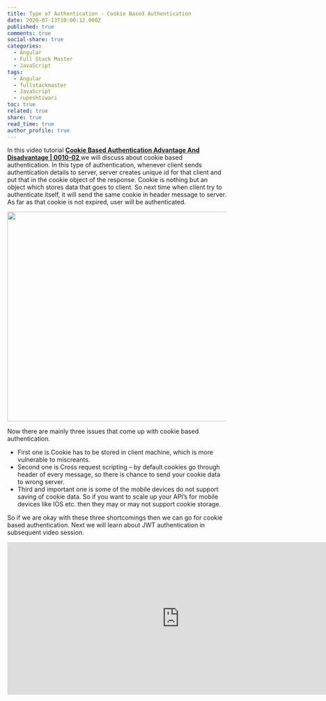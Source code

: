```yaml
---
title: Type of Authentication - Cookie Based Authentication
date: 2020-07-13T10:00:12.000Z
published: true
comments: true
social-share: true
categories:
  - Angular
  - Full Stack Master
  - JavaScript
tags:
  - Angular
  - fullstackmaster
  - JavaScript
  - rupeshtiwari
toc: true
related: true
share: true
read_time: true
author_profile: true
---
```


<p>In this video tutorial <a href="https://www.youtube.com/watch?v=ZpF8CSR4rhE&amp;list=PLZed_adPqIJp9M8sXttDmlCzWzat44GRi&amp;index=4&amp;t=0s" target="_blank" rel="noopener noreferrer"><strong>Cookie Based Authentication Advantage And Disadvantage | 0010-02 </strong></a>we will discuss about cookie based authentication. In this type of authentication, whenever client sends authentication details to server, server creates unique id for that client and put that in the cookie object of the response. Cookie is nothing but an object which stores data that goes to client. So next time when client try to authenticate itself, it will send the same cookie in header message to server. As far as that cookie is not expired, user will be authenticated.</p>
<p><img class="alignnone size-full wp-image-3436" src="{{ site.baseurl }}/assets/2020/07/CO1.png" alt="" width="852" height="481" /></p>
<p>Now there are mainly three issues that come up with cookie based authentication.</p>
<ul>
<li>First one is Cookie has to be stored in client machine, which is more vulnerable to miscreants.</li>
<li>Second one is Cross request scripting – by default cookies go through header of every message, so there is chance to send your cookie data to wrong server.</li>
<li>Third and important one is some of the mobile devices do not support saving of cookie data. So if you want to scale up your API’s for mobile devices like IOS etc. then they may or may not support cookie storage.</li>
</ul>
<p>So if we are okay with these three shortcomings then we can go for cookie based authentication. Next we will learn about JWT authentication in subsequent video session.</p>
<p><iframe src="https://www.youtube.com/embed/ZpF8CSR4rhE" width="790" height="350" frameborder="0" allowfullscreen="allowfullscreen"><span data-mce-type="bookmark" style="display: inline-block; width: 0px; overflow: hidden; line-height: 0;" class="mce_SELRES_start">﻿</span></iframe></p>
